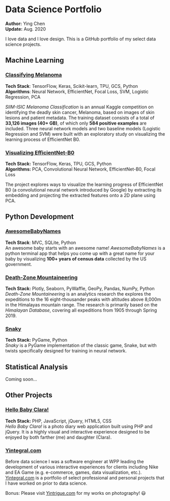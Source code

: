 # Data Science Portfolio
**Author:** Ying Chen  
**Update:** Aug. 2020  

I love data and I love design. This is a GitHub portfolio of my select data science projects.

<a name="machine_learning"></a>
## Machine Learning

### [Classifying Melanoma](./ml_melanoma)  
**Tech Stack**: TensorFlow, Keras, Scikit-learn, TPU, GCS, Python  
**Algorithms**: Neural Network, EfficientNet, Focal Loss, SVM, Logistic Regression, PCA  

*SIIM-ISIC Melanoma Classification* is an annual Kaggle competition on identifying the deadly skin cancer, Melanoma, based on images of skin lesions and patient metadata. The training dataset consists of a total of **33,126 images (40+ GB)**, of which only **584 positive examples** are included. Three neural network models and two baseline models (Logistic Regression and SVM) were built with an exploratory study on visualizing the learning process of EfficientNet B0.

### [Visualizing EfficientNet-B0](./ml_visualizing_neural_net)  
**Tech Stack:** TensorFlow, Keras, TPU, GCS, Python  
**Algorithms:** PCA, Convolutional Neural Network, EfficientNet-B0, Focal Loss  

The project explores ways to visualize the learning progress of EfficientNet B0 (a convolutional neural network introduced by Google) by extracting its embedding and projecting the extracted features onto a 2D plane using PCA.

<a name="python_dev"></a>
## Python Development  
### [AwesomeBabyNames](./py_awesome_baby_names)  
**Tech Stack**: MVC, SQLite, Python  
An awesome baby starts with an awesome name! *AwesomeBabyNames* is a python terminal app that helps you come up with a great name for your baby by visualizing **100+ years of census data** collected by the US government.

### [Death-Zone Mountaineering](./py_himalayan_db)  
**Tech Stack:** Plotly, Seaborn, PyWaffle, GeoPy, Pandas, NumPy, Python  
*Death-Zone Mountaineering* is an analytics research the explores the expeditions to the 16 eight-thousander peaks with altitudes above 8,000m in the Himalayas mountain range. The research is primarily based on the *Himalayan Database*, covering all expeditions from 1905 through Spring 2019.

### [Snaky](./py_snaky)  
**Tech Stack:** PyGame, Python  
*Snaky* is a PyGame implementation of the classic game, Snake, but with twists specifically designed for training in neural network. 

<a name="statistical_analysis"></a>
## Statistical Analysis

  Coming soon...

<a name="others"></a>
## Other Projects

### [Hello Baby Clara!](./op_hello_baby_clara)  
**Tech Stack:** PHP, JavaScript, jQuery, HTML5, CSS  
*Hello Baby Clara!* is a photo diary web application built using PHP and jQuery. It is a highly visual and interactive experience designed to be enjoyed by both farther (me) and daughter (Clara).

### [Yintegral.com](https://yintegral.com/)  

Before data science I was a software engineer at WPP leading the development of various interactive experiences for clients including Nike and EA Game  (e.g. e-commerce, games, data visualization, etc.). [Yintegral.com](https://yintegral.com/) is a portfolio of select professional and personal projects that I have worked on prior to data science.

 Bonus: Please visit [Yintrigue.com](https://yintrigue.com/) for my works on photography! 😃
